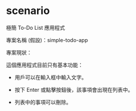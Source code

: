 # scenario
極簡 To-Do List 應用程式

專案名稱 (假設)：simple-todo-app

專案現狀：

這個應用程式目前只有基本功能：

+ 用戶可以在輸入框中輸入文字。

+ 按下 Enter 或點擊按鈕後，該事項會出現在列表中。

+ 列表中的事項可以刪除。
